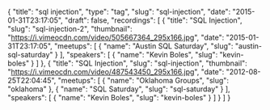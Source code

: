 {
  "title": "sql injection",
  "type": "tag",
  "slug": "sql-injection",
  "date": "2015-01-31T23:17:05",
  "draft": false,
  "recordings": [
    {
      "title": "SQL Injection",
      "slug": "sql-injection-2",
      "thumbnail": "https://i.vimeocdn.com/video/505667364_295x166.jpg",
      "date": "2015-01-31T23:17:05",
      "meetups": [
        {
          "name": "Austin SQL Saturday",
          "slug": "austin-sql-saturday"
        }
      ],
      "speakers": [
        {
          "name": "Kevin Boles",
          "slug": "kevin-boles"
        }
      ]
    },
    {
      "title": "SQL Injection",
      "slug": "sql-injection",
      "thumbnail": "https://i.vimeocdn.com/video/487543450_295x166.jpg",
      "date": "2012-08-25T22:04:45",
      "meetups": [
        {
          "name": "Oklahoma Groups",
          "slug": "oklahoma"
        },
        {
          "name": "SQL Saturday",
          "slug": "sql-saturday"
        }
      ],
      "speakers": [
        {
          "name": "Kevin Boles",
          "slug": "kevin-boles"
        }
      ]
    }
  ]
}